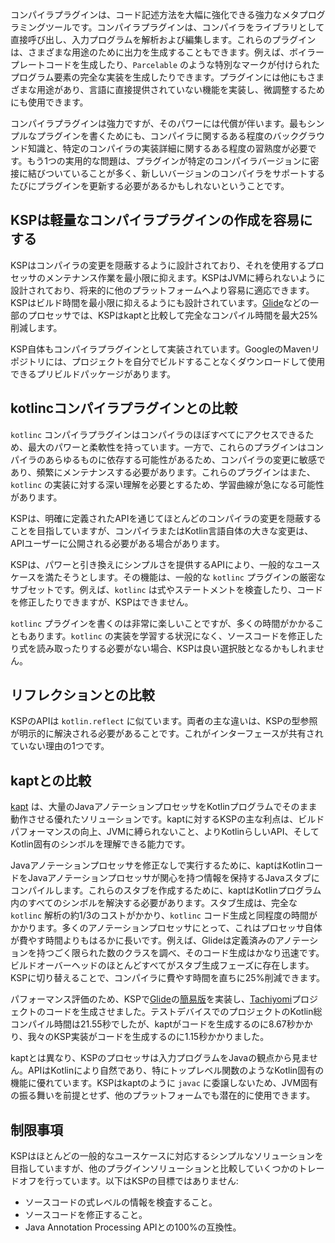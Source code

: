 [//]: # (title: KSPを使用する理由)

コンパイラプラグインは、コード記述方法を大幅に強化できる強力なメタプログラミングツールです。コンパイラプラグインは、コンパイラをライブラリとして直接呼び出し、入力プログラムを解析および編集します。これらのプラグインは、さまざまな用途のために出力を生成することもできます。例えば、ボイラープレートコードを生成したり、`Parcelable` のような特別なマークが付けられたプログラム要素の完全な実装を生成したりできます。プラグインには他にもさまざまな用途があり、言語に直接提供されていない機能を実装し、微調整するためにも使用できます。

コンパイラプラグインは強力ですが、そのパワーには代償が伴います。最もシンプルなプラグインを書くためにも、コンパイラに関するある程度のバックグラウンド知識と、特定のコンパイラの実装詳細に関するある程度の習熟度が必要です。もう1つの実用的な問題は、プラグインが特定のコンパイラバージョンに密接に結びついていることが多く、新しいバージョンのコンパイラをサポートするたびにプラグインを更新する必要があるかもしれないということです。

## KSPは軽量なコンパイラプラグインの作成を容易にする

KSPはコンパイラの変更を隠蔽するように設計されており、それを使用するプロセッサのメンテナンス作業を最小限に抑えます。KSPはJVMに縛られないように設計されており、将来的に他のプラットフォームへより容易に適応できます。KSPはビルド時間を最小限に抑えるようにも設計されています。[Glide](https://github.com/bumptech/glide)などの一部のプロセッサでは、KSPはkaptと比較して完全なコンパイル時間を最大25%削減します。

KSP自体もコンパイラプラグインとして実装されています。GoogleのMavenリポジトリには、プロジェクトを自分でビルドすることなくダウンロードして使用できるプリビルドパッケージがあります。

## kotlincコンパイラプラグインとの比較

`kotlinc` コンパイラプラグインはコンパイラのほぼすべてにアクセスできるため、最大のパワーと柔軟性を持っています。一方で、これらのプラグインはコンパイラのあらゆるものに依存する可能性があるため、コンパイラの変更に敏感であり、頻繁にメンテナンスする必要があります。これらのプラグインはまた、`kotlinc` の実装に対する深い理解を必要とするため、学習曲線が急になる可能性があります。

KSPは、明確に定義されたAPIを通じてほとんどのコンパイラの変更を隠蔽することを目指していますが、コンパイラまたはKotlin言語自体の大きな変更は、APIユーザーに公開される必要がある場合があります。

KSPは、パワーと引き換えにシンプルさを提供するAPIにより、一般的なユースケースを満たそうとします。その機能は、一般的な `kotlinc` プラグインの厳密なサブセットです。例えば、`kotlinc` は式やステートメントを検査したり、コードを修正したりできますが、KSPはできません。

`kotlinc` プラグインを書くのは非常に楽しいことですが、多くの時間がかかることもあります。`kotlinc` の実装を学習する状況になく、ソースコードを修正したり式を読み取ったりする必要がない場合、KSPは良い選択肢となるかもしれません。

## リフレクションとの比較

KSPのAPIは `kotlin.reflect` に似ています。両者の主な違いは、KSPの型参照が明示的に解決される必要があることです。これがインターフェースが共有されていない理由の1つです。

## kaptとの比較

[kapt](kapt.md) は、大量のJavaアノテーションプロセッサをKotlinプログラムでそのまま動作させる優れたソリューションです。kaptに対するKSPの主な利点は、ビルドパフォーマンスの向上、JVMに縛られないこと、よりKotlinらしいAPI、そしてKotlin固有のシンボルを理解できる能力です。

Javaアノテーションプロセッサを修正なしで実行するために、kaptはKotlinコードをJavaアノテーションプロセッサが関心を持つ情報を保持するJavaスタブにコンパイルします。これらのスタブを作成するために、kaptはKotlinプログラム内のすべてのシンボルを解決する必要があります。スタブ生成は、完全な `kotlinc` 解析の約1/3のコストがかかり、`kotlinc` コード生成と同程度の時間がかかります。多くのアノテーションプロセッサにとって、これはプロセッサ自体が費やす時間よりもはるかに長いです。例えば、Glideは定義済みのアノテーションを持つごく限られた数のクラスを調べ、そのコード生成はかなり迅速です。ビルドオーバーヘッドのほとんどすべてがスタブ生成フェーズに存在します。KSPに切り替えることで、コンパイラに費やす時間を直ちに25%削減できます。

パフォーマンス評価のため、KSPで[Glide](https://github.com/bumptech/glide)の[簡易版](https://github.com/google/ksp/releases/download/1.4.10-dev-experimental-20200924/miniGlide.zip)を実装し、[Tachiyomi](https://github.com/tachiyomiorg)プロジェクトのコードを生成させました。テストデバイスでのプロジェクトのKotlin総コンパイル時間は21.55秒でしたが、kaptがコードを生成するのに8.67秒かかり、我々のKSP実装がコードを生成するのに1.15秒かかりました。

kaptとは異なり、KSPのプロセッサは入力プログラムをJavaの観点から見ません。APIはKotlinにより自然であり、特にトップレベル関数のようなKotlin固有の機能に優れています。KSPはkaptのように `javac` に委譲しないため、JVM固有の振る舞いを前提とせず、他のプラットフォームでも潜在的に使用できます。

## 制限事項

KSPはほとんどの一般的なユースケースに対応するシンプルなソリューションを目指していますが、他のプラグインソリューションと比較していくつかのトレードオフを行っています。以下はKSPの目標ではありません:

*   ソースコードの式レベルの情報を検査すること。
*   ソースコードを修正すること。
*   Java Annotation Processing APIとの100%の互換性。